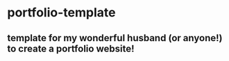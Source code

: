 # portfolio-template

## template for my wonderful husband (or anyone!) to create a portfolio website!
